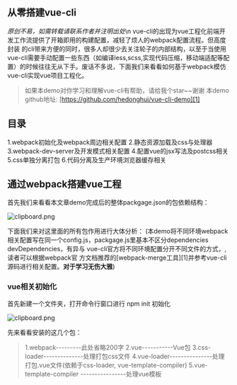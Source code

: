 ## 从零搭建vue-cli

*原创不易，如需转载请联系作者并注明出处*\n
vue-cli的出现为vue工程化前端开发工作流提供了开箱即用的构建配置，减轻了烦人的webpack配置流程。但高度封装
的cli带来方便的同时，很多人却很少去关注轮子的内部结构，以至于当使用vue-cli需要手动配置一些东西（如编译less,scss,实现代码压缩，移动端适配等配置）的时候往往无从下手。废话不多说，下面我们来看看如何基于webpack模仿vue-cli实现vue项目工程化。

> 如果本demo对你学习和理解vue-cli有帮助，请给我个star~~谢谢
> 本demo github地址: [https://github.com/hedonghui/vue-cli-demo][1]

## 目录
1.webpack初始化及webpack周边相关配置
2.静态资源加载及css与处理器
3.webpack-dev-server及开发模式相关配置
4.配置vue的jsx写法及postcss相关
5.css单独分离打包
6.代码分离及生产环境浏览器缓存相关

## 通过webpack搭建vue工程

首先我们来看看本文章demo完成后的整体packgage.json的包依赖结构：

![clipboard.png](/img/bV27UJ)

下面我们来对这里面的所有包作用进行大体分析：
(本demo将不同环境webpack相关配置写在同一个config.js，packgage.js里基本不区分dependencies devDependencies，有异与 vue-cli官方将不同环境配置分开不同文件的方式，,读者可以根据webpack官
方文档推荐的[webpack-merge工具][1]并参考vue-cli源码进行相关配置。**对于学习无伤大雅**)

### vue相关初始化
首先新建一个文件夹，打开命令行窗口进行 npm init 初始化

![clipboard.png](/img/bV271E)

先来看看安装的这几个包：

>1.webpack---------此处省略200字
>2.vue-----------Vue包
>3.css-loader--------------处理打包css文件
>4.vue-loader---------------处理打包.vue文件(依赖于css-loader, vue-template-compiler)
>5.vue-template-compiler ----------------处理vue模板<template>

### webpack.config.js相关配置

![clipboard.png](/img/bV276S)



目前我们装了vue相关的几个包，并在webpack.config.js里面配置了打包入口和出口相关的内容，接着我们去配置以下package.json下script脚本以启动我们的webpack打包

![clipboard.png](/img/bV2779)

细心的朋友应该已经发现了我们配置了build和dev两个选项来区分生产环境和开发环境。其实在vue-cli或者其他的webpack相关搭建的工程中，单纯的将html,css,js代码打包到一起远远不能满足我们的需求，因此，webpack为我们提供了丰富的插件和相关配置来实现**代码分割**、**类库代码与业务代码分开打包**、**模块热替换**、**babel转码**、**webpack-dev-server**、**css预处理**等相关功能。

**

下面我们逐一来看这这个东西的配置与实现
-------------------

**
## cross-env##
由于我们的webpack.config都写在同一个配置文件里面，在实现生产环境和开发环境中针对不同操作系统开发平台的不同，我们引入cross-env来实现同意管理，通过在webpack.config.js中判断是否为开发模式进行不同的配置


![clipboard.png](/img/bV28ch)

![clipboard.png](/img/bV28bp)

## webpack-dev-server 与热更新 (一个微服务)


![clipboard.png](/img/bV28cZ)

## babel以及postcss相关配置

babel是一个能将jsx以及es6等转码成javascript代码的转码工具，vue2后支持jsx写法，我们在webpack中也引入babel babel-loader等相关，使其能将vue中的jsx转码。babel相关配置在babelrc文件中，如下

![clipboard.png](/img/bV28gd)

在这个demo的babel配置中，我们只配置了两个基本项，可以对比下vue-cli中更多的相关配置

```
{
//这里是指明了转码规则env项是借助插件babel-preset-env，下面这个配置说的是babel对es6,es7,es8进行转
//码，并且设置amd,commonjs这样的模块化文件，不进行转码
  "presets": [
    ["env", {
      "modules": false,
      "targets": {
        "browsers": ["> 1%", "last 2 versions", "not ie <= 8"]
      }
    }],
    "stage-2"
  ],
// 下面这个选项是引用插件来处理代码的转换，transform-runtime用来处理全局函数和优化babel编译
//transform-vue-jsx 顾名思义是 transform vue-jsx  to javascript
//至于下面test 是提前设置的环境变量，如果没有设置BABEL_ENV则使用NODE_ENV，如果都没有设置默认
//就是development,  instanbul是一个用来测试转码后代码的工具
  "plugins": ["transform-vue-jsx", "transform-runtime"],
  "env": {
    "test": {
      "presets": ["env", "stage-2"],
      "plugins": ["transform-vue-jsx", "transform-es2015-modules-commonjs", "dynamic-import-node"]
    }
  }
}
```

*看晕了没？单单一个babelrc配置文件就有那么多配置*

**不虚！**本demo只是配置了基本重要项能实现大部分功能(其实关键在于让你大体理解vue-cli这个轮子是怎么构建起来的)

> 我们继续往下看
## postcss.config.js

 * postcss.config.js主要用来配置css相关的内容
 * 在vue-cli里面默认有三个插件postcss-import postcss-url autoprefixer（我这里只弄了一个）
 * 在这个文件里我们还可以配置移动端适配相关的东西，通过引入一些插件可以自动化为我们处理屏幕适配
 * 问题，具体内容我就不在这里展开
 * 相关文章可以看看这篇：https://www.w3cplus.com/mobile/vw-layout-in-vue.html

![clipboard.png](/img/bV28mT)
## 代码分离以及做浏览器缓存
   webpack是一个一切以js为中心的打包工具，但是在生产模式中将所有东西都打包到bundlejs里面不利于做浏览器
缓存,类库文件都是大牛们造给广大码农的轮子，其稳定性高、可靠，所以在生产环境中可以进行浏览器缓存，不必跟随着业务代码经常更新，减少网络请求资料的消耗，webpack官方为我们提供一个叫extract-text-webpack-plugin插件来分离css样式，同时vue-cli里面还对类库代码（如vue.js），webpack相关代码与我们的业务代码进行分离，这里起作用的是这两个东东：**new webpack.optimize.CommonsChunkPlugin()** &nbsp; &nbsp; 
**new webpack.optimize.CommonsChunkPlugin()**

我们来看一看本demo中production相关的配置:

![clipboard.png](/img/bV28sP)

![clipboard.png](/img/bV28ti)

> ## 最后来总结一下

其实vue-cli总体上来说是为我们配置了
* 开发环境下的 webpack-dev-server及热更新babel、懒加载、样式打包等
* 生产环境下的分离打包，单独打包，根据chunkhash处理浏览器缓存,代码压缩等
* 当然在vue-cli中还有关于eslint相关的代码规范配置在本文中没有讲到(其实是不太会)

最后本demo还有关于懒加载以及代码压缩部分需要去完善，其实简单的代码压缩也就几行代码
下面附上webpack官方文档的小示例：



![clipboard.png](/img/bV28yc)


至于...懒加载..我再琢磨琢磨（逃


本demo源码在这里[  [1]: https://github.com/hedonghui/vue-cli-demo][1]
